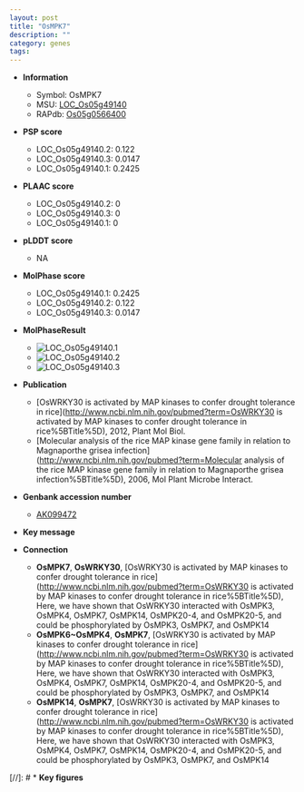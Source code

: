 ```yaml
---
layout: post
title: "OsMPK7"
description: ""
category: genes
tags: 
---
```


* **Information**  
    + Symbol: OsMPK7  
    + MSU: [LOC_Os05g49140](http://rice.plantbiology.msu.edu/cgi-bin/ORF_infopage.cgi?orf=LOC_Os05g49140)  
    + RAPdb: [Os05g0566400](http://rapdb.dna.affrc.go.jp/viewer/gbrowse_details/irgsp1?name=Os05g0566400)  

* **PSP score**  
    + LOC_Os05g49140.2: 0.122 
    + LOC_Os05g49140.3: 0.0147 
    + LOC_Os05g49140.1: 0.2425 

* **PLAAC score**  
    + LOC_Os05g49140.2: 0 
    + LOC_Os05g49140.3: 0 
    + LOC_Os05g49140.1: 0 

* **pLDDT score**
    + NA


* **MolPhase score**
    + LOC_Os05g49140.1: 0.2425
    + LOC_Os05g49140.2: 0.122
    + LOC_Os05g49140.3: 0.0147

* **MolPhaseResult**
    + ![LOC_Os05g49140.1](https://ricepsp.github.io/pictures/LOC_Os05g/LOC_Os05g49140.1.png)
    + ![LOC_Os05g49140.2](https://ricepsp.github.io/pictures/LOC_Os05g/LOC_Os05g49140.2.png)
    + ![LOC_Os05g49140.3](https://ricepsp.github.io/pictures/LOC_Os05g/LOC_Os05g49140.3.png)

* **Publication**  
    + [OsWRKY30 is activated by MAP kinases to confer drought tolerance in rice](http://www.ncbi.nlm.nih.gov/pubmed?term=OsWRKY30 is activated by MAP kinases to confer drought tolerance in rice%5BTitle%5D), 2012, Plant Mol Biol.
    + [Molecular analysis of the rice MAP kinase gene family in relation to Magnaporthe grisea infection](http://www.ncbi.nlm.nih.gov/pubmed?term=Molecular analysis of the rice MAP kinase gene family in relation to Magnaporthe grisea infection%5BTitle%5D), 2006, Mol Plant Microbe Interact.

* **Genbank accession number**  
    + [AK099472](http://www.ncbi.nlm.nih.gov/nuccore/AK099472)

* **Key message**  

* **Connection**  
    + __OsMPK7__, __OsWRKY30__, [OsWRKY30 is activated by MAP kinases to confer drought tolerance in rice](http://www.ncbi.nlm.nih.gov/pubmed?term=OsWRKY30 is activated by MAP kinases to confer drought tolerance in rice%5BTitle%5D), Here, we have shown that OsWRKY30 interacted with OsMPK3, OsMPK4, OsMPK7, OsMPK14, OsMPK20-4, and OsMPK20-5, and could be phosphorylated by OsMPK3, OsMPK7, and OsMPK14
    + __OsMPK6~OsMPK4__, __OsMPK7__, [OsWRKY30 is activated by MAP kinases to confer drought tolerance in rice](http://www.ncbi.nlm.nih.gov/pubmed?term=OsWRKY30 is activated by MAP kinases to confer drought tolerance in rice%5BTitle%5D), Here, we have shown that OsWRKY30 interacted with OsMPK3, OsMPK4, OsMPK7, OsMPK14, OsMPK20-4, and OsMPK20-5, and could be phosphorylated by OsMPK3, OsMPK7, and OsMPK14
    + __OsMPK14__, __OsMPK7__, [OsWRKY30 is activated by MAP kinases to confer drought tolerance in rice](http://www.ncbi.nlm.nih.gov/pubmed?term=OsWRKY30 is activated by MAP kinases to confer drought tolerance in rice%5BTitle%5D), Here, we have shown that OsWRKY30 interacted with OsMPK3, OsMPK4, OsMPK7, OsMPK14, OsMPK20-4, and OsMPK20-5, and could be phosphorylated by OsMPK3, OsMPK7, and OsMPK14

[//]: # * **Key figures**  


